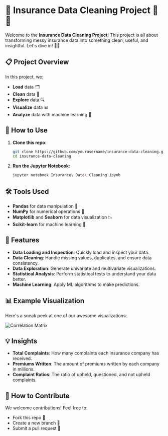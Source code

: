 # 🧼 Insurance Data Cleaning Project 🚗💼

Welcome to the **Insurance Data Cleaning Project**! This project is all about transforming messy insurance data into something clean, useful, and insightful. Let's dive in! 🏊‍♂️

## 📋 Project Overview

In this project, we:
- **Load** data 🗂️
- **Clean** data 🧽
- **Explore** data 🔍
- **Visualize** data 📊
- **Analyze** data with machine learning 🤖

## 🔧 How to Use

1. **Clone this repo**:
    ```bash
    git clone https://github.com/yourusername/insurance-data-cleaning.git
    cd insurance-data-cleaning
    ```

2. **Run the Jupyter Notebook**:
    ```bash
    jupyter notebook Insurance\ Data\ Cleaning.ipynb
    ```

## 🛠️ Tools Used

- **Pandas** for data manipulation 🐼
- **NumPy** for numerical operations 🔢
- **Matplotlib** and **Seaborn** for data visualization 📉
- **Scikit-learn** for machine learning 🧠

## 🚀 Features

- **Data Loading and Inspection**: Quickly load and inspect your data.
- **Data Cleaning**: Handle missing values, duplicates, and ensure data consistency.
- **Data Exploration**: Generate univariate and multivariate visualizations.
- **Statistical Analysis**: Perform statistical tests to understand your data better.
- **Machine Learning**: Apply ML algorithms to make predictions.

## 📊 Example Visualization

Here's a sneak peek at one of our awesome visualizations:

![Correlation Matrix](image.png)

## 💡 Insights

- **Total Complaints**: How many complaints each insurance company has received.
- **Premiums Written**: The amount of premiums written by each company in millions.
- **Complaint Ratios**: The ratio of upheld, questioned, and not upheld complaints.

## 📝 How to Contribute

We welcome contributions! Feel free to:
- Fork this repo 🍴
- Create a new branch 🚀
- Submit a pull request 🔄


